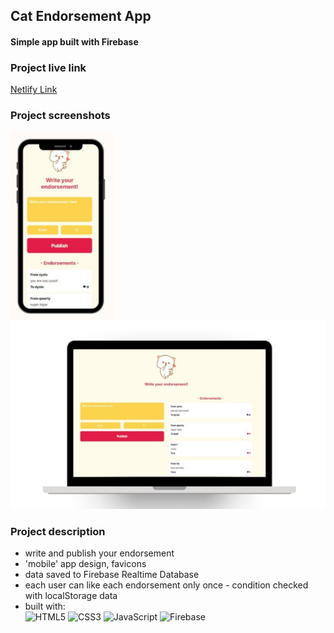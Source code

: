 ## Cat Endorsement App
#### Simple app built with Firebase
### Project live link
[Netlify Link](https://endorsement-app.netlify.app/)

### Project screenshots
<img src='./assets/mobile.jpg' alt="mobile mockup" title="mobile mockup" style='height: 300px; margin: 0 auto;'><img src='./assets/desktop.jpg' alt="desktop mockup" title="desktop mockup" style='height: 300px; margin: 0 auto;'> 

### Project description

- write and publish your endorsement
- 'mobile' app design, favicons
- data saved to Firebase Realtime Database
- each user can like each endorsement only once - condition checked with localStorage data
- built with: </br>
![HTML5](https://img.shields.io/badge/html5-%23E34F26.svg?style=for-the-badge&logo=html5&logoColor=white)
![CSS3](https://img.shields.io/badge/css3-%231572B6.svg?style=for-the-badge&logo=css3&logoColor=white)
![JavaScript](https://img.shields.io/badge/javascript-%23323330.svg?style=for-the-badge&logo=javascript&logoColor=%23F7DF1E)
![Firebase](https://img.shields.io/badge/Firebase-039BE5?style=for-the-badge&logo=Firebase&logoColor=white)